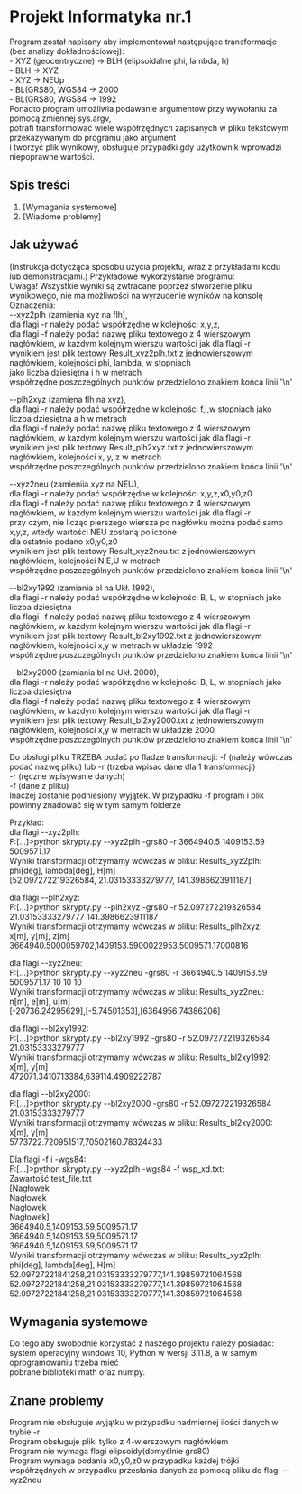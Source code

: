 # Projekt Informatyka nr.1

Program został napisany aby implementował następujące transformacje (bez analizy dokładnościowej):      
    - XYZ (geocentryczne) -> BLH (elipsoidalne phi, lambda, h)     
    - BLH -> XYZ        
    - XYZ -> NEUp      
    - BL(GRS80, WGS84 -> 2000        
    - BL(GRS80, WGS84 -> 1992    
Ponadto program umożliwia podawanie argumentów przy wywołaniu za pomocą zmiennej sys.argv,     
potrafi transformować wiele współrzędnych zapisanych w pliku tekstowym przekazywanym do programu jako argument        
i tworzyć plik wynikowy, obsługuje przypadki gdy użytkownik wprowadzi niepoprawne wartości.       

## Spis treści    


1. [Wymagania systemowe]      
2. [Wiadome problemy]       




## Jak używać    

(Instrukcja dotycząca sposobu użycia projektu, wraz z przykładami kodu lub demonstracjami.) Przykładowe wykorzystanie programu:   
Uwaga! Wszystkie wyniki są zwtracane poprzez stworzenie pliku wynikowego, nie ma  możliwości na wyrzucenie wyników na konsolę       
Oznaczenia:   
--xyz2plh (zamienia xyz na flh),    
dla flagi -r należy podać współrzędne w kolejności x,y,z,   
dla flagi -f należy podać nazwę pliku textowego z 4 wierszowym nagłówkiem, w każdym kolejnym wierszu wartości jak dla flagi -r  
wynikiem jest plik textowy Result_xyz2plh.txt z jednowierszowym nagłówkiem, kolejności phi, lambda, w stopniach      
 jako liczba dziesiętna i h w metrach    
współrzędne poszczególnych punktów przedzielono znakiem końca linii '\n'    
   
--plh2xyz (zamiena flh na xyz),   
dla flagi -r należy podać współrzędne w kolejności f,l,w stopniach jako liczba dziesiętna a h w metrach   
dla flagi -f należy podać nazwę pliku textowego z 4 wierszowym nagłówkiem, w każdym kolejnym wierszu  wartości jak dla flagi -r  
wynikiem jest plik textowy Result_plh2xyz.txt z jednowierszowym nagłówkiem, kolejności x, y, z w metrach    
współrzędne poszczególnych punktów przedzielono znakiem końca linii '\n'    
    
--xyz2neu (zamieniia xyz na NEU),    
dla flagi -r należy podać współrzędne w kolejności x,y,z,x0,y0,z0   
dla flagi -f należy podać nazwę pliku textowego z 4 wierszowym nagłówkiem, w każdym kolejnym wierszu  wartości jak dla flagi -r   
przy czym, nie licząc pierszego wiersza po nagłówku można podać samo x,y,z, wtedy wartości NEU zostaną policzone   
dla ostatnio podano x0,y0,z0    
wynikiem jest plik textowy Result_xyz2neu.txt z jednowierszowym nagłówkiem, kolejności N,E,U w metrach  	   
współrzędne poszczególnych punktów przedzielono znakiem końca linii '\n'   
    
--bl2xy1992 (zamiania bl na Ukł. 1992),   
dla flagi -r należy podać współrzędne w kolejności B, L, w stopniach jako liczba dziesiętna  
dla flagi -f należy podać nazwę pliku textowego z 4 wierszowym nagłówkiem, w każdym kolejnym wierszu  wartości jak dla flagi -r  
wynikiem jest plik textowy Result_bl2xy1992.txt z jednowierszowym nagłówkiem, kolejności x,y w metrach w układzie 1992  
współrzędne poszczególnych punktów przedzielono znakiem końca linii '\n'   
   
  
--bl2xy2000 (zamiania bl na Ukł. 2000),  
dla flagi -r należy podać współrzędne w kolejności B, L, w stopniach jako liczba dziesiętna  
dla flagi -f należy podać nazwę pliku textowego z 4 wierszowym nagłówkiem, w każdym kolejnym wierszu  wartości jak dla flagi -r  
wynikiem jest plik textowy Result_bl2xy2000.txt z jednowierszowym nagłówkiem, kolejności x,y w metrach w układzie 2000  
współrzędne poszczególnych punktów przedzielono znakiem końca linii '\n'   
     
  
Do obsługi pliku TRZEBA podać po fladze transformacji: -f (należy wówczas podać nazwę pliku) lub -r (trzeba wpisać dane dla 1 transformacji)       
	-r (ręczne wpisywanie danych)    
	-f (dane z pliku)    
 Inaczej zostanie podniesiony wyjątek.
 W przypadku -f program i plik powinny znadować się w tym samym folderze 

Przykład:   
dla flagi --xyz2plh:     
F:\[...]>python skrypty.py --xyz2plh -grs80 -r 3664940.5 1409153.59 5009571.17    
Wyniki transformacji otrzymamy wówczas w pliku: Results_xyz2plh:    
phi[deg],        lambda[deg],          H[m]      
[52.097272219326584, 21.03153333279777, 141.3986623911187]       
  
dla flagi --plh2xyz:      
F:\[...]>python skrypty.py --plh2xyz -grs80 -r 52.097272219326584 21.03153333279777 141.3986623911187    
Wyniki transformacji otrzymamy wówczas w pliku: Results_plh2xyz:     
x[m],        y[m],          z[m]     
3664940.5000059702,1409153.5900022953,5009571.17000816        
  
dla flagi --xyz2neu:      
F:\[...]>python skrypty.py --xyz2neu -grs80 -r 3664940.5 1409153.59 5009571.17 10 10 10        
Wyniki transformacji otrzymamy wówczas w pliku: Results_xyz2neu:      
n[m],        e[m],          u[m]    
[-20736.24295629],[-5.74501353],[6364956.74386206]  
  
dla flagi --bl2xy1992:       
F:\[...]>python skrypty.py --bl2xy1992 -grs80 -r 52.097272219326584 21.03153333279777  
Wyniki transformacji otrzymamy wówczas w pliku: Results_bl2xy1992:     
x[m],        y[m]    
472071.3410713384,639114.4909222787     
  
dla flagi --bl2xy2000:    
F:\[...]>python skrypty.py --bl2xy2000 -grs80 -r 52.097272219326584 21.03153333279777   
Wyniki transformacji otrzymamy wówczas w pliku: Results_bl2xy2000:       
x[m],        y[m]    
5773722.720951517,70502160.78324433    
  
Dla flagi -f i -wgs84:  
F:[...]>python skrypty.py --xyz2plh -wgs84 -f wsp_xd.txt:  
Zawartość test_file.txt  
[Nagłowek    
Nagłowek   
Nagłowek    
Nagłowek]    
3664940.5,1409153.59,5009571.17  
3664940.5,1409153.59,5009571.17      
3664940.5,1409153.59,5009571.17     
Wyniki transformacji otrzymamy wówczas w pliku: Results_xyz2plh:     
phi[deg],        lambda[deg],          H[m]  
52.09727221841258,21.03153333279777,141.39859721064568  
52.09727221841258,21.03153333279777,141.39859721064568  
52.09727221841258,21.03153333279777,141.39859721064568  
   
## Wymagania systemowe       
  
Do tego aby swobodnie korzystać z naszego projektu należy posiadać: system operacyjny windows 10, Python w wersji 3.11.8, a w samym oprogramowaniu trzeba mieć  
 pobrane biblioteki math oraz numpy.     
  
## Znane problemy     
Program nie obsługuje wyjątku w przypadku nadmiernej ilości danych w trybie -r     
Program obsługuje pliki tylko z 4-wierszowym nagłówkiem     
Program nie wymaga flagi elipsoidy(domyślnie grs80)    
Program wymaga podania x0,y0,z0 w przypadku każdej trójki współrzędnych w przypadku przesłania danych za pomocą pliku do flagi --xyz2neu      


